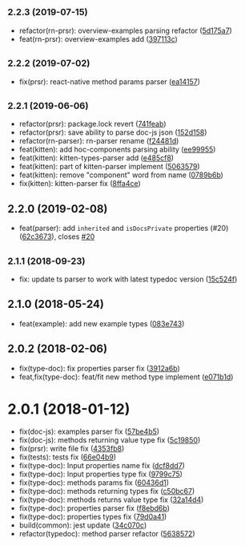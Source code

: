 <a name="2.2.3"></a>
## <small>2.2.3 (2019-07-15)</small>

* refactor(rn-prsr): overview-examples parsing refactor ([5d175a7](https://github.com/akveo/doc-prsr/commit/5d175a7))
* feat(rn-prsr): overview-examples add ([397113c](https://github.com/akveo/doc-prsr/commit/397113c))



<a name="2.2.2"></a>
## <small>2.2.2 (2019-07-02)</small>

* fix(prsr): react-native method params parser ([ea14157](https://github.com/akveo/doc-prsr/commit/ea14157))



<a name="2.2.1"></a>
## <small>2.2.1 (2019-06-06)</small>

* refactor(prsr): package.lock revert ([741feab](https://github.com/akveo/doc-prsr/commit/741feab))
* refactor(prsr): save ability to parse doc-js json ([152d158](https://github.com/akveo/doc-prsr/commit/152d158))
* refactor(rn-parser): rn-parser rename ([f24481d](https://github.com/akveo/doc-prsr/commit/f24481d))
* feat(kitten): add hoc-components parsing ability ([ee99955](https://github.com/akveo/doc-prsr/commit/ee99955))
* feat(kitten): kitten-types-parser add ([e485cf8](https://github.com/akveo/doc-prsr/commit/e485cf8))
* feat(kitten): part of kitten-parser implement ([5063579](https://github.com/akveo/doc-prsr/commit/5063579))
* feat(kitten): remove "component" word from name ([0789b6b](https://github.com/akveo/doc-prsr/commit/0789b6b))
* fix(kitten): kitten-parser fix ([8ffa4ce](https://github.com/akveo/doc-prsr/commit/8ffa4ce))



<a name="2.2.0"></a>
## 2.2.0 (2019-02-08)

* feat(parser): add `inherited` and `isDocsPrivate` properties (#20) ([62c3673](https://github.com/akveo/doc-prsr/commit/62c3673)), closes [#20](https://github.com/akveo/doc-prsr/issues/20)



<a name="2.1.1"></a>
## <small>2.1.1 (2018-09-23)</small>

* fix: update ts parser to work with latest typedoc version ([15c524f](https://github.com/akveo/doc-prsr/commit/15c524f))



<a name="2.1.0"></a>
## 2.1.0 (2018-05-24)

* feat(example): add new example types ([083e743](https://github.com/akveo/doc-prsr/commit/083e743))


<a name="2.0.2"></a>
## 2.0.2 (2018-02-06)

* fix(type-doc): fix properties parser fix ([3912a6b](https://github.com/akveo/doc-prsr/commit/3912a6b))
* feat,fix(type-doc): feat/fit new method type implement ([e071b1d](https://github.com/akveo/doc-prsr/commit/e071b1d))


<a name="2.0.1"></a>
# 2.0.1 (2018-01-12)

* fix(doc-js): examples parser fix ([57be4b5](https://github.com/32penkin/doc-tool/commit/57be4b5))
* fix(doc-js): methods returning value type fix ([5c19850](https://github.com/32penkin/doc-tool/commit/5c19850))
* fix(prsr): write file fix ([4353fb8](https://github.com/32penkin/doc-tool/commit/4353fb8))
* fix(tests): tests fix ([66e04b9](https://github.com/32penkin/doc-tool/commit/66e04b9))
* fix(type-doc): Input properties name fix ([dcf8dd7](https://github.com/32penkin/doc-tool/commit/dcf8dd7))
* fix(type-doc): Input properties type fix ([9799c75](https://github.com/32penkin/doc-tool/commit/9799c75))
* fix(type-doc): methods params fix ([60436d1](https://github.com/32penkin/doc-tool/commit/60436d1))
* fix(type-doc): methods returning types fix ([c50bc67](https://github.com/32penkin/doc-tool/commit/c50bc67))
* fix(type-doc): methods returns value type fix ([32a14d4](https://github.com/32penkin/doc-tool/commit/32a14d4))
* fix(type-doc): properties parser fix ([f8ebd6b](https://github.com/32penkin/doc-tool/commit/f8ebd6b))
* fix(type-doc): properties types fix ([79d0a41](https://github.com/32penkin/doc-tool/commit/79d0a41))
* build(common): jest update ([34c070c](https://github.com/32penkin/doc-tool/commit/34c070c))
* refactor(typedoc): method parser refactor ([5638572](https://github.com/32penkin/doc-tool/commit/5638572))



